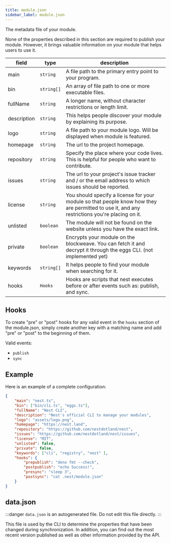 ```yaml
---
title: module.json
sidebar_label: module.json
---
```


The metadata file of your module.

None of the properties described in this section are required to publish your module. However, it brings valuable information on your module that helps users to use it.

| field       | type       | description                                                                                                                                   |
| ----------- | ---------- | --------------------------------------------------------------------------------------------------------------------------------------------- |
| main        | `string`   | A file path to the primary entry point to your program.                                                                                       |
| bin         | `string[]` | An array of file path to one or more executable files.                                                                                        |
| fullName    | `string`   | A longer name, without character restrictions or length limit.                                                                                |
| description | `string`   | This helps people discover your module by explaining its purpose.                                                                             |
| logo        | `string`   | A file path to your module logo. Will be displayed when module is featured.                                                                   |
| homepage    | `string`   | The url to the project homepage.                                                                                                              |
| repository  | `string`   | Specify the place where your code lives. This is helpful for people who want to contribute.                                                   |
| issues      | `string`   | The url to your project's issue tracker and / or the email address to which issues should be reported.                                        |
| license     | `string`   | You should specify a license for your module so that people know how they are permitted to use it, and any restrictions you're placing on it. |
| unlisted    | `boolean`  | The module will not be found on the website unless you have the exact link.                                                                   |
| private     | `boolean`  | Encrypts your module on the blockweave. You can fetch it and decrypt it through the eggs CLI. (not implemented yet)                           |
| keywords    | `string[]` | It helps people to find your module when searching for it.                                                                                    |
| hooks       | `Hooks`    | Hooks are scripts that nest executes before or after events such as: publish, and sync.                                                       |

## Hooks

To create "pre" or "post" hooks for any valid event in the `hooks` section of the module.json, simply create another key with a matching name and add "pre" or "post" to the beginning of them.

Valid events:
 - `publish`
 - `sync`

## Example

Here is an example of a complete configuration:

```json
{
    "main": "nest.ts",
    "bin": ["bin/cli.ts", "eggs.ts"],
    "fullName": "Nest CLI",
    "description": "Nest's official CLI to manage your modules",
    "logo": "assets/logo.png",
    "homepage": "https://nest.land",
    "repository": "https://github.com/nestdotland/nest",
    "issues": "https://github.com/nestdotland/nest/issues",
    "license": "MIT",
    "unlisted": false,
    "private": false,
    "keywords": ["cli", "registry", "nest" ],
    "hooks": {
        "prepublish": "deno fmt --check",
        "postpublish": "echo Success!",
        "presync": "sleep 3",
        "postsync": "cat .nest/module.json"
    }
}
```

## data.json

:::danger
`data.json` is an autogenerated file. Do not edit this file directly.
:::

This file is used by the CLI to determine the properties that have been changed during synchronization. In addition, you can find out the most recent version published as well as other information provided by the API.
